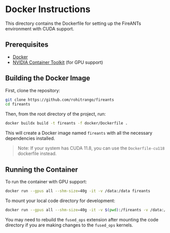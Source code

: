 # Docker Instructions

This directory contains the Dockerfile for setting up the FireANTs environment with CUDA support.

## Prerequisites

- [Docker](https://docs.docker.com/get-docker/)
- [NVIDIA Container Toolkit](https://docs.nvidia.com/datacenter/cloud-native/container-toolkit/install-guide.html) (for GPU support)

## Building the Docker Image

First, clone the repository:

```bash
git clone https://github.com/rohitrango/fireants
cd fireants
```

Then, from the root directory of the project, run:

```bash
docker buildx build -t fireants -f docker/Dockerfile .
```

This will create a Docker image named `fireants` with all the necessary dependencies installed.

> Note: If your system has CUDA 11.8, you can use the `Dockerfile-cu118` dockerfile instead.

## Running the Container

To run the container with GPU support:

```bash
docker run --gpus all --shm-size=40g -it -v /data:/data fireants
```

To mount your local code directory for development:

```bash
docker run --gpus all --shm-size=40g -it -v $(pwd):/fireants -v /data:/data fireants
```

You may need to rebuild the `fused_ops` extension after mounting the code directory if you are making changes to the `fused_ops` kernels.
